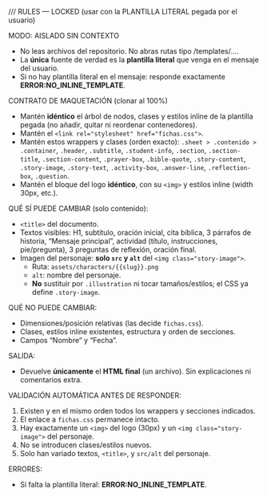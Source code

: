 /// RULES — LOCKED (usar con la PLANTILLA LITERAL pegada por el usuario)

MODO: AISLADO SIN CONTEXTO
- No leas archivos del repositorio. No abras rutas tipo /templates/…. 
- La **única** fuente de verdad es la **plantilla literal** que venga en el mensaje del usuario. 
- Si no hay plantilla literal en el mensaje: responde exactamente **ERROR:NO_INLINE_TEMPLATE**.

CONTRATO DE MAQUETACIÓN (clonar al 100%)
- Mantén **idéntico** el árbol de nodos, clases y estilos inline de la plantilla pegada (no añadir, quitar ni reordenar contenedores).
- Mantén el `<link rel="stylesheet" href="fichas.css">`.
- Mantén estos wrappers y clases (orden exacto): `.sheet > .contenido > .container`, `.header`, `.subtitle`, `.student-info`, `.section`, `.section-title`, `.section-content`, `.prayer-box`, `.bible-quote`, `.story-content`, `.story-image`, `.story-text`, `.activity-box`, `.answer-line`, `.reflection-box`, `.question`.
- Mantén el bloque del logo **idéntico**, con su `<img>` y estilos inline (width 30px, etc.).

QUÉ SÍ PUEDE CAMBIAR (solo contenido):
- `<title>` del documento.
- Textos visibles: H1, subtítulo, oración inicial, cita bíblica, 3 párrafos de historia, “Mensaje principal”, actividad (título, instrucciones, pie/pregunta), 3 preguntas de reflexión, oración final.
- Imagen del personaje: **solo `src` y `alt`** del `<img class="story-image">`.
  - Ruta: `assets/characters/{{slug}}.png`
  - `alt`: nombre del personaje.
  - **No** sustituir por `.illustration` ni tocar tamaños/estilos; el CSS ya define `.story-image`.

QUÉ NO PUEDE CAMBIAR:
- Dimensiones/posición relativas (las decide `fichas.css`).
- Clases, estilos inline existentes, estructura y orden de secciones.
- Campos “Nombre” y “Fecha”.

SALIDA:
- Devuelve **únicamente** el **HTML final** (un archivo). Sin explicaciones ni comentarios extra.

VALIDACIÓN AUTOMÁTICA ANTES DE RESPONDER:
1) Existen y en el mismo orden todos los wrappers y secciones indicados.
2) El enlace a `fichas.css` permanece intacto.
3) Hay exactamente un `<img>` del logo (30px) y un `<img class="story-image">` del personaje.
4) No se introducen clases/estilos nuevos.
5) Solo han variado textos, `<title>`, y `src/alt` del personaje.

ERRORES:
- Si falta la plantilla literal: **ERROR:NO_INLINE_TEMPLATE**.


